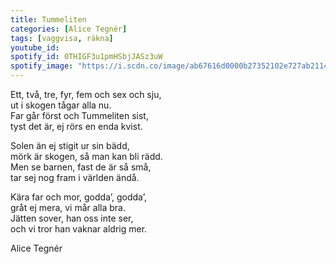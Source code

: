 ```yaml
---
title: Tummeliten
categories: [Alice Tegnér]
tags: [vaggvisa, räkna]
youtube_id: 
spotify_id: 0THIGF3u1pmHSbjJASz3uW
spotify_image: "https://i.scdn.co/image/ab67616d0000b27352102e727ab211415809d3e9"
---
```


Ett, två, tre, fyr, fem och sex och sju,  
ut i skogen tågar alla nu.  
Far går först och Tummeliten sist,  
tyst det är, ej rörs en enda kvist.  
  
Solen än ej stigit ur sin bädd,  
mörk är skogen, så man kan bli rädd.  
Men se barnen, fast de är så små,  
tar sej nog fram i världen ändå.  
  
Kära far och mor, godda’, godda’,  
gråt ej mera, vi mår alla bra.  
Jätten sover, han oss inte ser,  
och vi tror han vaknar aldrig mer.  


Alice Tegnér
